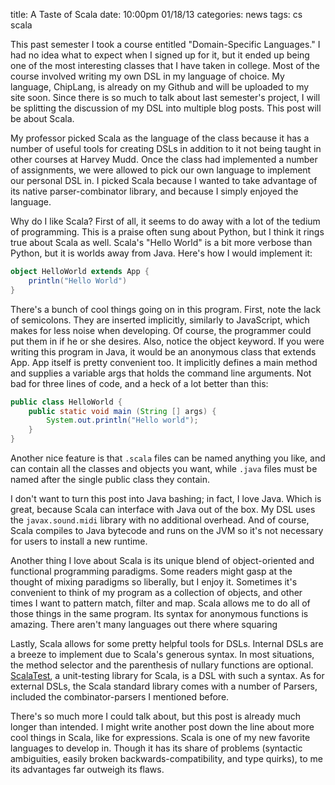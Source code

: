 title: A Taste of Scala
date: 10:00pm 01/18/13
categories: news
tags: cs
      scala

This past semester I took a course entitled "Domain-Specific Languages." I had
no idea what to expect when I signed up for it, but it ended up being one of
the most interesting classes that I have taken in college. Most of the course
involved writing my own DSL in my language of choice. My language, ChipLang, is
already on my Github and will be uploaded to my site soon. Since there is so
much to talk about last semester's project, I will be splitting the discussion
of my DSL into multiple blog posts. This post will be about Scala.

My professor picked Scala as the language of the class because it has a number
of useful tools for creating DSLs in addition to it not being taught in other
courses at Harvey Mudd. Once the class had implemented a number of assignments,
we were allowed to pick our own language to implement our personal DSL in. I
picked Scala because I wanted to take advantage of its native parser-combinator
library, and because I simply enjoyed the language.

Why do I like Scala? First of all, it seems to do away with a lot of the tedium
of programming. This is a praise often sung about Python, but I think it rings
true about Scala as well. Scala's "Hello World" is a bit more verbose than
Python, but it is worlds away from Java. Here's how I would implement it:

```scala
object HelloWorld extends App {
    println("Hello World")
}
```

There's a bunch of cool things going on in this program. First, note the lack
of semicolons. They are inserted implicitly, similarly to JavaScript, which
makes for less noise when developing. Of course, the programmer could put them
in if he or she desires. Also, notice the object keyword. If you were writing
this program in Java, it would be an anonymous class that extends App. App
itself is pretty convenient too. It implicitly defines a main method and
supplies a variable args that holds the command line arguments. Not bad for
three lines of code, and a heck of a lot better than this:

```java
public class HelloWorld {
    public static void main (String [] args) {
        System.out.println("Hello world");
    }
}
```

Another nice feature is that `.scala` files can be named anything you like, and
can contain all the classes and objects you want, while `.java` files must be
named after the single public class they contain.

I don't want to turn this post into Java bashing; in fact, I love Java. Which
is great, because Scala can interface with Java out of the box. My DSL uses the
`javax.sound.midi` library with no additional overhead. And of course, Scala
compiles to Java bytecode and runs on the JVM so it's not necessary for users
to install a new runtime.

Another thing I love about Scala is its unique blend of object-oriented and
functional programming paradigms. Some readers might gasp at the thought of
mixing paradigms so liberally, but I enjoy it. Sometimes it's convenient to
think of my program as a collection of objects, and other times I want to
pattern match, filter and map. Scala allows me to do all of those things in the
same program. Its syntax for anonymous functions is amazing. There aren't many
languages out there where squaring

Lastly, Scala allows for some pretty helpful tools for DSLs. Internal DSLs are a
breeze to implement due to Scala's generous syntax. In most situations, the
method selector and the parenthesis of nullary functions are optional.
[ScalaTest][scalatest], a unit-testing library for Scala, is a DSL with such a
syntax. As for external DSLs, the Scala standard library comes with a number of
Parsers, included the combinator-parsers I mentioned before.

There's so much more I could talk about, but this post is already much longer
than intended. I might write another post down the line about more cool things
in Scala, like for expressions. Scala is one of my new favorite languages to
develop in. Though it has its share of problems (syntactic ambiguities, easily
broken backwards-compatibility, and type quirks), to me its advantages far
outweigh its flaws.

[scalatest]: http://www.scalatest.org/
